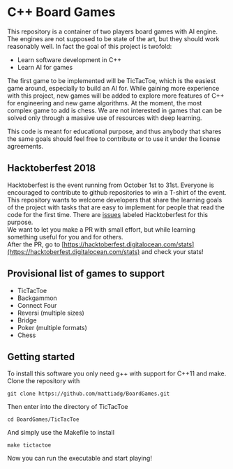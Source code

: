 # C++ Board Games
This repository is a container of two players board games with AI engine. The engines are not supposed to be state of 
the art, but they should work reasonably well. In fact the goal of this project is twofold:  
- Learn software development in C++ 
- Learn AI for games

The first game to be implemented will be TicTacToe, which is the easiest game around, especially to build an AI for. 
While gaining more experience with this project, new games will be added to explore more features of C++ for engineering 
and new game algorithms. 
At the moment, the most complex game to add is chess. We are not interested in games that can be solved only through 
a massive use of resources with deep learning.  

This code is meant for educational purpose, and thus anybody that shares the same goals should 
feel free to contribute or to use it under the license agreements.

## Hacktoberfest 2018
Hacktoberfest is the event running from October 1st to 31st. Everyone is encouraged to contribute to github 
repositories to win a T-shirt of the event.  
This repository wants to welcome developers that share the learning goals of the project with tasks that are easy to 
implement for people that read the code for the first time. There are [issues](https://github.com/mattiadg/BoardGames/issues)
 labeled Hacktoberfest for this purpose.  
We want to let you make a PR with small effort, but while learning something useful for you and for others.  
After the PR, go to [https://hacktoberfest.digitalocean.com/stats](https://hacktoberfest.digitalocean.com/stats) and 
check your stats! 

## Provisional list of games to support
- TicTacToe
- Backgammon
- Connect Four
- Reversi (multiple sizes)
- Bridge
- Poker (multiple formats)
- Chess

## Getting started
To install this software you only need g++ with support for C++11 and make.
Clone the repository with 
```
git clone https://github.com/mattiadg/BoardGames.git
```

Then enter into the directory of TicTacToe
```
cd BoardGames/TicTacToe
```

And simply use the Makefile to install
```
make tictactoe
```

Now you can run the executable and start playing!
